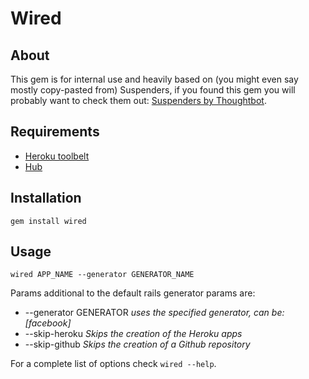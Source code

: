 # Wired

About
---
This gem is for internal use and heavily based on (you might even say mostly copy-pasted from) Suspenders, if you found this gem you will probably want to check them out: [Suspenders by Thoughtbot](http://github.com/thoughtbot/suspenders).

Requirements
---
* [Heroku toolbelt](https://toolbelt.heroku.com)
* [Hub](https://github.com/defunkt/hub)

Installation
---
`gem install wired`

Usage
---
`wired APP_NAME --generator GENERATOR_NAME`

Params additional to the default rails generator params are:

* --generator GENERATOR _uses the specified generator, can be: [facebook]_
* --skip-heroku _Skips the creation of the Heroku apps_
* --skip-github _Skips the creation of a Github repository_

For a complete list of options check `wired --help`.
